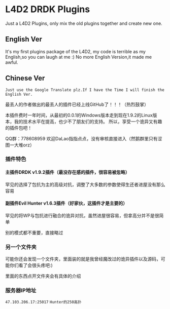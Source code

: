 # L4D2 DRDK Plugins
Just a L4D2 Plugins, only mix the old plugins together and create new one.


## English Ver
It's my first plugins package of the L4D2, my code is terrible as my English,so you can laugh at me :)
No more English Version,it made me awful.

## Chinese Ver
    Just use the Google Translate plz.If I have the Time I will finish the English Ver.
最丢人的作者做出的最丢人的插件已经上线GitHub了！！！（热烈鼓掌）

本插件费时一年时间，从最初的0.0.1的Windows版本走到现在1.9.2的Linux版本，我的技术水平在提高，也少不了朋友们的支持。
所以，享受一个诡异又有趣的插件包吧！

QQ群：778608959 欢迎DaLao指指点点，没有审核直接进入（然鹅群里只有涩图一大堆orz）

### 插件特色
#### 主插件DRDK v1.9.2插件（最没存在感的插件，很容易被忽略）
罕见的选择了包抗为主的高级对抗，调整了大多数的参数使得生还者进屋没有那么容易

#### 副插件Evil Hunter v1.6.3插件（好家伙，这插件才是主要的）
罕见的将WP与包抗进行融合的诡异对抗，虽然进屋很容易，但拿高分并不是很简单

别的模式都不重要，直接略过

### 另一个文件夹
可能你还会发现一个文件夹，里面装的就是我曾经魔改过的诡异插件以及源码，可能你们看了会很头疼吧:)

里面的东西点开文件夹会有具体的介绍

### 服务器IP地址
`47.103.206.17:25017` `Hunter的250高扑`
